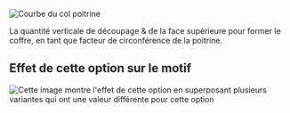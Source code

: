 ![Courbe du col poitrine](chestshaping.svg)

La quantité verticale de découpage & de la face supérieure pour former le coffre, en tant que facteur de circonférence de la poitrine.

## Effet de cette option sur le motif

![Cette image montre l'effet de cette option en superposant plusieurs variantes qui ont une valeur différente pour cette option](jaeger_chestshaping_sample.svg "Effet de cette option sur le motif")

